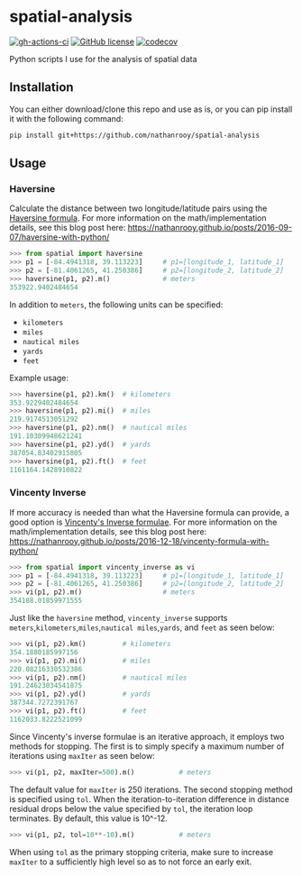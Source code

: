 # spatial-analysis
[![gh-actions-ci](https://img.shields.io/github/workflow/status/nathanrooy/spatial-analysis/ci?style=flat-square)](https://github.com/nathanrooy/spatial-analysis/actions?query=workflow%3Aci)
[![GitHub license](https://img.shields.io/github/license/nathanrooy/spatial-analysis?style=flat-square)](https://github.com/nathanrooy/spatial-analysis/blob/master/LICENSE)
[![codecov](https://img.shields.io/codecov/c/github/nathanrooy/spatial-analysis.svg?style=flat-square)](https://codecov.io/gh/nathanrooy/spatial-analysis)

Python scripts I use for the analysis of spatial data

## Installation
You can either download/clone this repo and use as is, or you can pip install it with the following command:
```sh
pip install git+https://github.com/nathanrooy/spatial-analysis
```
## Usage

### Haversine
Calculate the distance between two longitude/latitude pairs using the
<a target="_blank" href="https://en.wikipedia.org/wiki/Haversine_formula">Haversine formula</a>. For more information on the math/implementation details, see this blog post here: https://nathanrooy.github.io/posts/2016-09-07/haversine-with-python/

```py
>>> from spatial import haversine
>>> p1 = [-84.4941318, 39.113223]     # p1=[longitude_1, latitude_1]
>>> p2 = [-81.4061265, 41.250386]     # p2=[longitude_2, latitude_2]
>>> haversine(p1, p2).m()             # meters
353922.9402484654
```
In addition to `meters`, the following units can be specified:
- `kilometers`
- `miles`
- `nautical miles`
- `yards`
- `feet`

Example usage:
```py
>>> haversine(p1, p2).km()  # kilometers
353.9229402484654
>>> haversine(p1, p2).mi()  # miles
219.9174513051292
>>> haversine(p1, p2).nm()  # nautical miles
191.10309948621241
>>> haversine(p1, p2).yd()  # yards
387054.83402915805
>>> haversine(p1, p2).ft()  # feet
1161164.1428910822
```
### Vincenty Inverse

If more accuracy is needed than what the Haversine formula can provide, a good option is <a target="_blank" href="https://en.wikipedia.org/wiki/Vincenty%27s_formulae">Vincenty's Inverse formulae</a>. For more information on the math/implementation details, see this blog post here: https://nathanrooy.github.io/posts/2016-12-18/vincenty-formula-with-python/

```py
>>> from spatial import vincenty_inverse as vi
>>> p1 = [-84.4941318, 39.113223]     # p1=[longitude_1, latitude_1]
>>> p2 = [-81.4061265, 41.250386]     # p2=[longitude_2, latitude_2]
>>> vi(p1, p2).m()                    # meters
354188.01859971555
```

Just like the `haversine` method, `vincenty_inverse` supports `meters`,`kilometers`,`miles`,`nautical miles`,`yards`, and `feet` as seen below:

```py
>>> vi(p1, p2).km()         # kilometers
354.1880185997156
>>> vi(p1, p2).mi()         # miles
220.08216330532386
>>> vi(p1, p2).nm()         # nautical miles
191.24623034541875
>>> vi(p1, p2).yd()         # yards
387344.7272391767
>>> vi(p1, p2).ft()         # feet
1162033.8222521099
```
Since Vincenty's inverse formulae is an iterative approach, it employs two methods for stopping. The first is to simply specify a maximum number of iterations using `maxIter` as seen below:
```py
>>> vi(p1, p2, maxIter=500).m()           # meters
```
The default value for `maxIter` is 250 iterations. The second stopping method is specified using `tol`. When the iteration-to-iteration difference in distance residual drops below the value specified by `tol`, the iteration loop terminates. By default, this value is 10^-12.
```py
>>> vi(p1, p2, tol=10**-10).m()           # meters
```
When using `tol` as the primary stopping criteria, make sure to increase `maxIter` to a sufficiently high level so as to not force an early exit.
